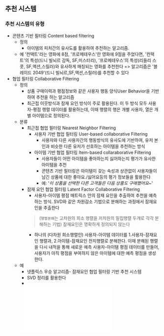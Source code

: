## 추천 시스템

### 추천 시스템의 유형
- 콘텐츠 기반 필터링 Content based filtering
	- 정의
		 - 아이템의 피처간의 유사도를 활용하여 추천하는 알고리즘. 
	- 예
		'컨택트'라는 영화에 8점, '프로메테우스'란 영화에 9점을 주었다면, '컨택트'의 특성(드니 빌뇌르 감독, SF,미스터리), '프로메테우스'의 특성(리들리 스콧, SF,액션,스릴러)와 유사하게 매칭되는 영화를 추천한다 => 알고리즘은 '블레이드 2049'(드니 빌뇌르,SF,액션,스릴러)를 추천할 수 있다	
- 협업 필터링 Collaborative Filtering
	- 정의 
		- 상품 구매이력과 평점정보와 같은 사용자 행동 양식User Behavior을 기반하여 추천을 하는 알고리즘
		- 최근접 이웃방식과 잠재 요인 방식이 주로 활용된다. 이 두 방식 모두 사용자-평점 행렬 데이터를 활용하는데, 이때 행렬의 행은 개별 사용자, 열은 개별 아이템으로 정의된다. 
	- 분류
		- 최근접 협업 필터링 Nearest Neighbor Filtering
			- 사용자 기반 협업 필터링 User-based collaborative Filtering
				- 사용자와 다른 사용자간의 행동방식의 유사도에 기반하여, 유저 본인과 비슷한 다른 유저가 선호하는 아이템을 추천하는 방식
			- 아이템 기반 협업 필터링 Item-based collaraborative Filtering
				- 사용자들이 어떤 아이템을 좋아하는지 싫어하는지 평가가 유사한 아이템을 추천
				- 콘텐츠 기반 필터링은 아이템이 갖는 속성과 상관없이 사용자들이 남긴 상품에 대한 좋아요./싫어요등의 평가 정보들을 활용한다
				- 예: '_이 상품을 선택한 다른 고객들은 다음 상품도 구매했어요~_'
		- 잠재 요인 협업 필터링 Latent Factor Collaborative Filtering
			- 사용자-아이템 평점 매트릭스 안의 잠재 요인을 추출하여 추천을 예측하는 방식. SVD와 같은 차원감소 기법으로 분해하는 과정에서 잠재요인을 추출한다
			>  (`행렬분해`는 고차원의 희소 행렬을 저차원의 밀집행렬 두개로 각각 분해하는 기법)
			> 잠재요인은 명확하게 정의되지 않는다
			- 하나의 (다차원 희소행렬인) 사용자-아이템 데이터를 1.사용자-잠재요인 행렬과,  2.아이템-잠재요인 전치행렬로 분해한다. 이때 분해된 행렬을 다시 내적을 통해 새로운 예측 사용자-아이템 평점 데이터를 만들어, 사용자가 아직 평점을 부여하지 않은 아이템에 대한 예측 평점을 생성한다.
	- 예
		- 넷플릭스 우승 알고리즘- 잠재요인 협업 필터링 기반 추천 시스템
		- SVD 정리를 활용한다
		- 
		![6-4 특이값 분해 SVD](6-4%20특이값%20분해%20SVD.md)

